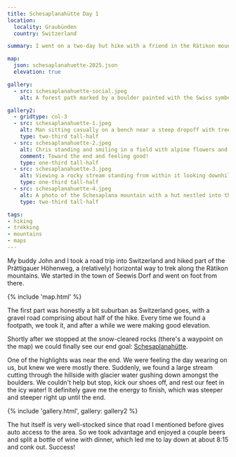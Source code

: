 ```yaml
---
title: Schesaplanahütte Day 1
location:
  locality: Graubünden
  country: Switzerland

summary: I went on a two-day hut hike with a friend in the Rätikon mountains of Switzerland.

map:
  json: schesaplanahuette-2025.json
  elevation: true

gallery:
  - src: schesaplanahuette-social.jpeg
    alt: A forest path marked by a boulder painted with the Swiss symbol for alpine trails.

gallery2:
  - gridtype: col-3
  - src: schesaplanahuette-1.jpeg
    alt: Man sitting casually on a bench near a steep dropoff with trees and mountain peaks in the background.
    type: two-third tall-half
  - src: schesaplanahuette-2.jpeg
    alt: Chris standing and smiling in a field with alpine flowers and snow-capped mountains in the background.
    comment: Toward the end and feeling good!
    type: one-third tall-half
  - src: schesaplanahuette-3.jpeg
    alt: Viewing a rocky stream standing from within it looking downhill into a mountainous valley.
    type: one-third tall-half
  - src: schesaplanahuette-4.jpeg
    alt: A photo of the Schesaplana mountain with a hut nestled into the foothill. In the foreground is a sign marking the alpine trails.
    type: two-third tall-half

tags:
- hiking
- trekking
- mountains
- maps
---
```


My buddy John and I took a road trip into Switzerland and hiked part of the Prättigauer Höhenweg, a (relatively) horizontal way to trek along the Rätikon mountains. We started in the town of Seewis Dorf and went on foot from there.

{% include 'map.html' %}

The first part was honestly a bit suburban as Switzerland goes, with a gravel road comprising about half of the hike. Every time we found a footpath, we took it, and after a while we were making good elevation.

Shortly after we stopped at the snow-cleared rocks (there's a waypoint on the map) we could finally see our end goal: [Schesaplanahütte](https://www.schesaplana-huette.ch).

One of the highlights was near the end. We were feeling the day wearing on us, but knew we were mostly there. Suddenly, we found a large stream cutting through the hillside with glacier water gushing down amongst the boulders. We couldn't help but stop, kick our shoes off, and rest our feet in the icy water! It definitely gave me the energy to finish, which was steeper and steeper right up until the end.

{% include 'gallery.html', gallery: gallery2 %}

The hut itself is very well-stocked since that road I mentioned before gives auto access to the area. So we took advantage and enjoyed a couple beers and split a bottle of wine with dinner, which led me to lay down at about 8:15 and conk out. Success!
